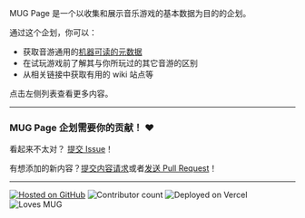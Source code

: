 MUG Page 是一个以收集和展示音乐游戏的基本数据为目的的企划。

通过这个企划，你可以：
* 获取音游通用的[机器可读的元数据](https://github.com/outloudvi/mugpage/tree/master/content)
* 在试玩游戏前了解其与你所玩过的其它音游的区别
* 从相关链接中获取有用的 wiki 站点等

点击左侧列表查看更多内容。

----

### MUG Page 企划需要你的贡献！ :heart:

看起来不太对？ [提交 Issue](https://github.com/outloudvi/mugpage/issues/new/choose)！

有想添加的新内容？[提交内容请求](https://github.com/outloudvi/mugpage/issues/new?labels=content-feat&template=ContentRequest.md&title=)或者[发送 Pull Request](https://github.com/outloudvi/mugpage/pulls)！

----

[![Hosted on GitHub](https://badgen.net/badge/Hosted%20on/GitHub/?icon=github)](https://github.com/outloudvi/mugpage) ![Contributor count](https://badgen.net/github/contributors/outloudvi/mugpage?color=orange) ![Deployed on Vercel](https://badgen.net/badge/Deployed%20on/Vercel/black?icon=vercel) ![Loves MUG](https://badgen.net/badge/Loves/MUG/f97854)
